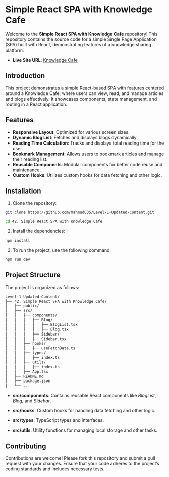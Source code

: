 # Simple React SPA with Knowledge Cafe

Welcome to the **Simple React SPA with Knowledge Cafe** repository! This repository contains the source code for a simple Single Page Application (SPA) built with React, demonstrating features of a knowledge sharing platform.

- **Live Site URL**: [Knowledge Cafe](https://knowledge-cafe-batch-09.netlify.app/)

## Introduction

This project demonstrates a simple React-based SPA with features centered around a Knowledge Cafe, where users can view, read, and manage articles and blogs effectively. It showcases components, state management, and routing in a React application.

## Features

- **Responsive Layout**: Optimized for various screen sizes.
- **Dynamic Blog List**: Fetches and displays blogs dynamically.
- **Reading Time Calculation**: Tracks and displays total reading time for the user.
- **Bookmark Management**: Allows users to bookmark articles and manage their reading list.
- **Reusable Components**: Modular components for better code reuse and maintenance.
- **Custom Hooks**: Utilizes custom hooks for data fetching and other logic.

## Installation

1. Clone the repository:

```sh
git clone https://github.com/mahmud035/Level-1-Updated-Content.git

cd 42. Simple React SPA with Knowledge Cafe
```

2. Install the dependencies:

```sh
npm install
```

3. To run the project, use the following command:

```sh
npm run dev
```

## Project Structure

The project is organized as follows:

```sh
Level-1-Updated-Content/
├── 42. Simple React SPA with Knowledge Cafe/
│   ├── public/
│   ├── src/
│   │   ├── components/
│   │   │   ├── Blog/
│   │   │   │   ├── BlogList.tsx
│   │   │   │   ├── Blog.tsx
│   │   │   ├── Sidebar/
│   │   │   ├── Sidebar.tsx
│   │   ├── hooks/
│   │   │   ├── useFetchData.ts
│   │   ├── types/
│   │   │   ├── index.ts
│   │   ├── utils/
│   │   │   ├── index.ts
│   │   ├── App.tsx
│   ├── README.md
│   ├── package.json
│   └── ...
```

- **src/components**: Contains reusable React components like _BlogList_, _Blog_, and _Sidebar_.

- **src/hooks**: Custom hooks for handling data fetching and other logic.

- **src/types**: TypeScript types and interfaces.

- **src/utils**: Utility functions for managing local storage and other tasks.

## Contributing

Contributions are welcome! Please fork this repository and submit a pull request with your changes. Ensure that your code adheres to the project’s coding standards and includes necessary tests.
